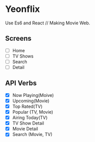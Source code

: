 # Yeonflix

Use Es6 and React // Making Movie Web.

## Screens

- [ ] Home
- [ ] TV Shows
- [ ] Search
- [ ] Detail

## API Verbs

- [x] Now Playing(Moive)
- [x] Upcoming(Movie)
- [x] Top Rated(TV)
- [x] Popular (TV, Movie)
- [x] Airing Today(TV)
- [x] TV Show Detail
- [x] Movie Detail
- [x] Search (Movie, TV)
